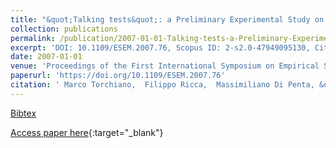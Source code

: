 ```yaml
---
title: "&quot;Talking tests&quot;: a Preliminary Experimental Study on Fit User Acceptance Tests"
collection: publications
permalink: /publication/2007-01-01-Talking-tests-a-Preliminary-Experimental-Study-on-Fit-User-Acceptance-Tests
excerpt: 'DOI: 10.1109/ESEM.2007.76, Scopus ID: 2-s2.0-47949095130, Cited by: 6'
date: 2007-01-01
venue: 'Proceedings of the First International Symposium on Empirical Software Engineering and Measurement, ESEM 2007, September 20-21, 2007, Madrid, Spain'
paperurl: 'https://doi.org/10.1109/ESEM.2007.76'
citation: ' Marco Torchiano,  Filippo Ricca,  Massimiliano Di Penta, &quot;&amp;quot;Talking tests&amp;quot;: a Preliminary Experimental Study on Fit User Acceptance Tests.&quot; Proceedings of the First International Symposium on Empirical Software Engineering and Measurement, ESEM 2007, September 20-21, 2007, Madrid, Spain, 2007.'
---
```

[Bibtex](https://dblp.org/rec/bib/conf/esem/TorchianoRP07)

[Access paper here](https://doi.org/10.1109/ESEM.2007.76){:target="_blank"}
